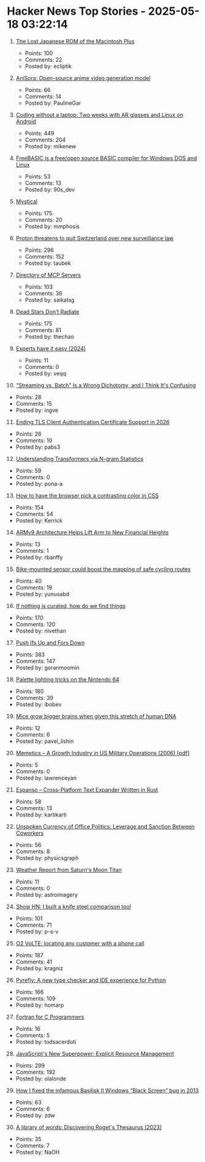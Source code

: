 # Hacker News Top Stories - 2025-05-18 03:22:14

1. [The Lost Japanese ROM of the Macintosh Plus](https://www.journaldulapin.com/2025/05/17/the-lost-japanese-rom-of-the-macintosh-plus-which-isnt-lost-anymore/)
   - Points: 100
   - Comments: 22
   - Posted by: ecliptik

2. [AniSora: Open-source anime video generation model](https://komiko.app/video/AniSora)
   - Points: 66
   - Comments: 14
   - Posted by: PaulineGar

3. [Coding without a laptop: Two weeks with AR glasses and Linux on Android](https://holdtherobot.com/blog/2025/05/11/linux-on-android-with-ar-glasses/)
   - Points: 449
   - Comments: 204
   - Posted by: mikenew

4. [FreeBASIC is a free/open source BASIC compiler for Windows DOS and Linux](https://freebasic.net/)
   - Points: 53
   - Comments: 13
   - Posted by: 90s_dev

5. [Mystical](https://suberic.net/~dmm/projects/mystical/README.html)
   - Points: 175
   - Comments: 20
   - Posted by: mmphosis

6. [Proton threatens to quit Switzerland over new surveillance law](https://www.techradar.com/vpn/vpn-privacy-security/we-would-be-less-confidential-than-google-proton-threatens-to-quit-switzerland-over-new-surveillance-law)
   - Points: 296
   - Comments: 152
   - Posted by: taubek

7. [Directory of MCP Servers](https://github.com/chatmcp/mcpso)
   - Points: 103
   - Comments: 36
   - Posted by: saikatsg

8. [Dead Stars Don’t Radiate](https://johncarlosbaez.wordpress.com/2025/05/17/dead-stars-dont-radiate-and-shrink/)
   - Points: 175
   - Comments: 81
   - Posted by: thechao

9. [Experts have it easy (2024)](https://boydkane.com/essays/experts)
   - Points: 11
   - Comments: 0
   - Posted by: veqq

10. [“Streaming vs. Batch” Is a Wrong Dichotomy, and I Think It's Confusing](https://www.morling.dev/blog/streaming-vs-batch-wrong-dichotomy/)
   - Points: 28
   - Comments: 15
   - Posted by: ingve

11. [Ending TLS Client Authentication Certificate Support in 2026](https://letsencrypt.org/2025/05/14/ending-tls-client-authentication/)
   - Points: 26
   - Comments: 10
   - Posted by: pabs3

12. [Understanding Transformers via N-gram Statistics](https://arxiv.org/abs/2407.12034)
   - Points: 59
   - Comments: 0
   - Posted by: pona-a

13. [How to have the browser pick a contrasting color in CSS](https://webkit.org/blog/16929/contrast-color/)
   - Points: 154
   - Comments: 54
   - Posted by: Kerrick

14. [ARMv9 Architecture Helps Lift Arm to New Financial Heights](https://www.nextplatform.com/2025/05/12/armv9-architecture-helps-lift-arm-to-new-financial-heights/)
   - Points: 13
   - Comments: 1
   - Posted by: rbanffy

15. [Bike-mounted sensor could boost the mapping of safe cycling routes](https://newatlas.com/bicycles/proxicycle-bicycle-sensor-safe-cycling-routes/)
   - Points: 40
   - Comments: 19
   - Posted by: yunusabd

16. [If nothing is curated, how do we find things](https://tadaima.bearblog.dev/if-nothing-is-curated-how-do-we-find-things/)
   - Points: 170
   - Comments: 120
   - Posted by: nivethan

17. [Push Ifs Up and Fors Down](https://matklad.github.io/2023/11/15/push-ifs-up-and-fors-down.html)
   - Points: 383
   - Comments: 147
   - Posted by: goranmoomin

18. [Palette lighting tricks on the Nintendo 64](https://30fps.net/pages/palette-lighting-tricks-n64/)
   - Points: 180
   - Comments: 39
   - Posted by: ibobev

19. [Mice grow bigger brains when given this stretch of human DNA](https://www.nature.com/articles/d41586-025-01515-z)
   - Points: 12
   - Comments: 6
   - Posted by: pavel_lishin

20. [Memetics – A Growth Industry in US Military Operations (2006) [pdf]](https://apps.dtic.mil/sti/pdfs/ADA507172.pdf)
   - Points: 5
   - Comments: 0
   - Posted by: lawrenceyan

21. [Espanso – Cross-Platform Text Expander Written in Rust](https://github.com/espanso/espanso)
   - Points: 58
   - Comments: 13
   - Posted by: kartikarti

22. [Unspoken Currency of Office Politics: Leverage and Sanction Between Coworkers](https://graphthinking.blogspot.com/2025/05/leverage-and-sanction-between-coworkers.html)
   - Points: 56
   - Comments: 8
   - Posted by: physicsgraph

23. [Weather Report from Saturn's Moon Titan](https://www.sci.news/astronomy/titan-weather-13907.html)
   - Points: 11
   - Comments: 0
   - Posted by: astroimagery

24. [Show HN: I built a knife steel comparison tool](https://new.knife.day/blog/knife-steel-comparisons/all)
   - Points: 101
   - Comments: 71
   - Posted by: p-s-v

25. [O2 VoLTE: locating any customer with a phone call](https://mastdatabase.co.uk/blog/2025/05/o2-expose-customer-location-call-4g/)
   - Points: 187
   - Comments: 41
   - Posted by: kragniz

26. [Pyrefly: A new type checker and IDE experience for Python](https://engineering.fb.com/2025/05/15/developer-tools/introducing-pyrefly-a-new-type-checker-and-ide-experience-for-python/)
   - Points: 166
   - Comments: 109
   - Posted by: homarp

27. [Fortran for C Programmers](https://flang.llvm.org/docs/FortranForCProgrammers.html)
   - Points: 16
   - Comments: 5
   - Posted by: todsacerdoti

28. [JavaScript's New Superpower: Explicit Resource Management](https://v8.dev/features/explicit-resource-management)
   - Points: 299
   - Comments: 192
   - Posted by: olalonde

29. [How I fixed the infamous Basilisk II Windows “Black Screen” bug in 2013](https://www.downtowndougbrown.com/2025/05/how-i-fixed-the-infamous-basilisk-ii-windows-black-screen-bug-in-2013/)
   - Points: 63
   - Comments: 6
   - Posted by: zdw

30. [A library of words: Discovering Roget's Thesaurus (2023)](https://austinkleon.substack.com/p/a-library-of-words)
   - Points: 35
   - Comments: 7
   - Posted by: NaOH

